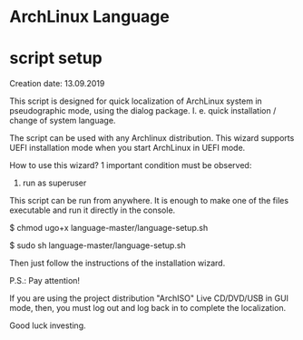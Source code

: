 #   ArchLinux Language
#   script setup

Creation date: 13.09.2019

This script is designed for quick localization of ArchLinux system 
in pseudographic mode, using the dialog package. 
I. e. quick installation / change of system language.

The script can be used with any Archlinux distribution. 
This wizard supports UEFI installation mode when you start ArchLinux in UEFI mode.

How to use this wizard?
1 important condition must be observed:
1) run as superuser

This script can be run from anywhere. 
It is enough to make one of the files executable and run it directly in the console.

$ chmod ugo+x language-master/language-setup.sh

$ sudo sh language-master/language-setup.sh

Then just follow the instructions of the installation wizard.

P.S.: Pay attention!

If you are using the project distribution 
"ArchISO" Live CD/DVD/USB in GUI mode, 
then, you must log out and log back in to complete the localization.

Good luck investing.





